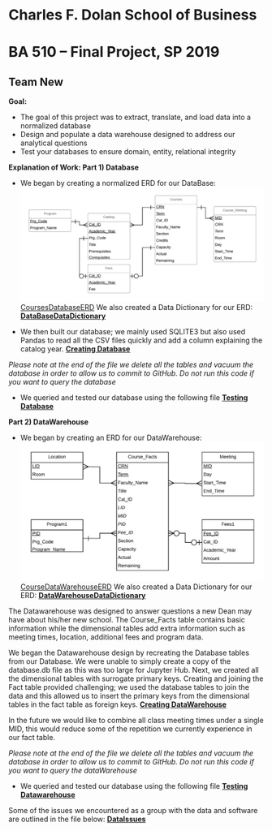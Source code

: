 # Charles F. Dolan School of Business

# BA 510 – Final Project, SP 2019

## Team New

**Goal:** 
- The goal of this project was to extract, translate, and load data into a normalized database
- Design and populate a  data warehouse designed to address our analytical questions
- Test your databases to ensure domain, entity, relational integrity

**Explanation of Work: Part 1) Database**
- We began by creating a normalized ERD for our DataBase:
![](CoursesDatabaseERD.png) 
[CoursesDatabaseERD](CoursesDatabaseERD.png)
  We also created a Data Dictionary for our ERD:
**[DataBaseDataDictionary](CourseDataDictionary.md)**

- We then built our database; we mainly used SQLITE3 but also used Pandas to read all the CSV files quickly and add a column explaining the catalog year.
**[Creating Database](CourseDataETL.ipynb)**

*Please note at the end of the file we delete all the tables and vacuum the database in order to allow us to commit to GitHub. Do not run this code if you want to query the database*

- We queried and tested our database using the following file
**[Testing Database](CourseDataTests.ipynb)**

 **Part 2) DataWarehouse**
 - We began by creating an ERD for our DataWarehouse:
![](CourseDataWarehouseERD.png) 
[CourseDataWarehouseERD](CourseDataWarehouseERD.png)
  We also created a Data Dictionary for our ERD:
**[DataWarehouseDataDictionary](CourseDataWarehouseDictionary.md)**

The Datawarehouse was designed to answer questions a new Dean may have about his/her new school. The Course_Facts table contains basic information while the dimensional  tables add extra information such as meeting times, location, additional fees and program data.

We began the Datawarehouse design by recreating the Database tables from our Database. We were unable to simply create a copy of the database.db file as this was too large for Jupyter Hub. Next, we created all the dimensional tables with surrogate primary keys. Creating and joining the Fact table provided challenging; we used the database tables to join the data and this allowed us to insert the primary keys from the dimensional tables in the fact table as foreign keys.
**[Creating DataWarehouse](CourseDataWarehouseETL.ipynb)**

In the future we would like to combine all class meeting times under a single MID, this would reduce some of the repetition we currently experience in our fact table.

*Please note at the end of the file we delete all the tables and vacuum the database in order to allow us to commit to GitHub. Do not run this code if you want to query the dataWarehouse*

- We queried and tested our database using the following file
**[Testing Datawarehouse](CourseDataWarehouseDemo.ipynb)**

Some of the issues we encountered as a group with the data and software are outlined in the file below:
**[DataIssues](DataIssues.md)**


